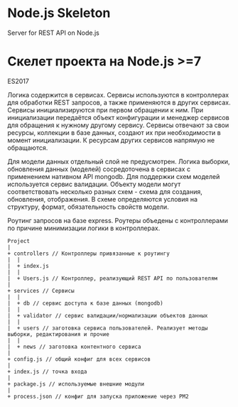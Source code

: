 # Node.js Skeleton
Server for REST API on Node.js

# Скелет проекта на Node.js >=7

ES2017

Логика содержится в сервисах. Сервисы используются в контроллерах для обработки REST запросов, а также применяются в других сервисах. Сервисы инициализируются при первом обращении к ним. При инициализации передаётся объект конфигурации
и менеджер сервисов для обращения к нужному другому сервису. Сервисы отвечают за свои ресурсы, коллекции в базе данных,
создают их при необходимости в момент инициализации. К ресурсам других сервисов напрямую не обращаются.

Для модели данных отдельный слой не предусмотрен. Логика выборки, обновления данных (моделей) сосредоточена в сервисах c применением нативном API mongodb.
Для поддержки схем моделей используется сервис валидации. Объекту модели могут соответствовать несколько разных схем -
схема для создания, обновления, отображения. В схеме определяются условия на структуру, формат, обязательность свойств модели.

Роутинг запросов на базе express. Роутеры объедены с контроллерами по причине минимизации логики в контроллерах.


```
Project
|
+ controllers // Контроллеры привязанные к роутингу
|  |
|  + index.js
|  |
|  + Users.js // Контроллер, реализующий REST API по пользователям
|
+ services // Сервисы
|  |
|  + db // сервис доступа к базе данных (mongodb)
|  |
|  + validator // сервис валидации/нормализации объектов данных
|  |
|  + users // заготовка сервиса пользователей. Реализует методы выборки, редактирования и прочие
|  |
|  + news // заготовка контентного сервиса
|
+ config.js // общий конфиг для всех сервисов
|
+ index.js // точка входа
|
+ package.js // используемые внешние модули
|
+ process.json // конфиг для запуска приложение через PM2

```
